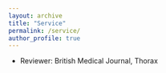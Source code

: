 ```yaml
---
layout: archive
title: "Service"
permalink: /service/
author_profile: true
---
```

- Reviewer: British Medical Journal, Thorax
